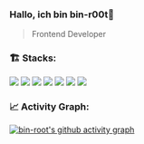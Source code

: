 ### Hallo, ich bin bin-r00t👋

> Frontend Developer
<img align="right" src="https://github-readme-stats.vercel.app/api/top-langs/?username=bin-r00t&layout=compact&theme=buefy&hide_border=true" alt="" />

### 🏗️ Stacks:

<span><img src="https://img.shields.io/badge/JavaScript-1?style=for-the-badge&logo=javascript&color=%23ffc"/></span>
<span><img src="https://img.shields.io/badge/TypeScript-2?style=for-the-badge&logo=typescript&logoColor=white&color=blue"/></span>
<span><img src="https://img.shields.io/badge/react-3?style=for-the-badge&logo=react&logoColor=%23087EA4&color=%23eee"/></span>
<span><img src="https://img.shields.io/badge/vuejs-%2335495e.svg?style=for-the-badge&logo=vuedotjs&logoColor=%234FC08D"/></span>
<span><img src="https://img.shields.io/badge/node.js-6DA55F?style=for-the-badge&logo=node.js&logoColor=white"/></span>
<span><img src="https://img.shields.io/badge/prisma-white?style=for-the-badge&logo=prisma&color=%23333"/></span>
<span><img src="https://img.shields.io/badge/remix-white?style=for-the-badge&logo=remix&logoColor=%23fff&color=%23000"/></span>

### 📈 Activity Graph:

[![bin-root's github activity graph](https://github-readme-activity-graph.vercel.app/graph?username=bin-r00t&theme=minimal)](https://github.com/bin-r00t)
